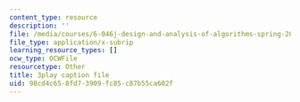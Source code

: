 ```yaml
---
content_type: resource
description: ''
file: /media/courses/6-046j-design-and-analysis-of-algorithms-spring-2015/98cd4c658fd73909fc85c87b55ca602f_4q-jmGrmxKs.srt
file_type: application/x-subrip
learning_resource_types: []
ocw_type: OCWFile
resourcetype: Other
title: 3play caption file
uid: 98cd4c65-8fd7-3909-fc85-c87b55ca602f
---
```

